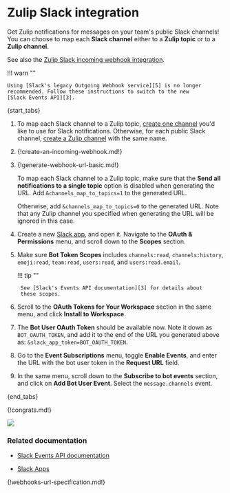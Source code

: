 # Zulip Slack integration

Get Zulip notifications for messages on your team's public Slack
channels! You can choose to map each **Slack channel** either to a
**Zulip topic** or to a **Zulip channel**.

See also the [Zulip Slack incoming webhook integration][1].

!!! warn ""

    Using [Slack's legacy Outgoing Webhook service][5] is no longer
    recommended. Follow these instructions to switch to the new
    [Slack Events API][3].

{start_tabs}

1. To map each Slack channel to a Zulip topic, [create one channel][2]
   you'd like to use for Slack notifications. Otherwise, for each public
   Slack channel, [create a Zulip channel][2] with the same name.

1. {!create-an-incoming-webhook.md!}

1. {!generate-webhook-url-basic.md!}

    To map each Slack channel to a Zulip topic, make sure that the
    **Send all notifications to a single topic** option is disabled
    when generating the URL. Add `&channels_map_to_topics=1` to the
    generated URL.

    Otherwise, add `&channels_map_to_topics=0` to the generated URL.
    Note that any Zulip channel you specified when generating the URL
    will be ignored in this case.

1. Create a new [Slack app][4], and open it. Navigate to the **OAuth
   & Permissions** menu, and scroll down to the **Scopes** section.

1. Make sure **Bot Token Scopes** includes `channels:read`,
   `channels:history`, `emoji:read`, `team:read`, `users:read`, and
   `users:read.email`.

    !!! tip ""

        See [Slack's Events API documentation][3] for details about
        these scopes.

1. Scroll to the **OAuth Tokens for Your Workspace** section in the
   same menu, and click **Install to Workspace**.

1. The **Bot User OAuth Token** should be available now. Note it down as
   `BOT_OAUTH_TOKEN`, and add it to the end of the URL you generated
   above as: `&slack_app_token=BOT_OAUTH_TOKEN`.

1. Go to the **Event Subscriptions** menu, toggle **Enable Events**,
   and enter the URL with the bot user token in the **Request URL**
   field.

1. In the same menu, scroll down to the **Subscribe to bot events**
   section, and click on **Add Bot User Event**. Select the
   `message.channels` event.

{end_tabs}

{!congrats.md!}

![](/static/images/integrations/slack/001.png)

### Related documentation

- [Slack Events API documentation][3]

- [Slack Apps][4]

{!webhooks-url-specification.md!}

[1]: /integrations/doc/slack_incoming
[2]: /help/create-a-channel
[3]: https://api.slack.com/apis/events-api
[4]: https://api.slack.com/apps
[5]: https://api.slack.com/legacy/custom-integrations/outgoing-webhooks
